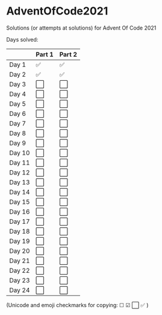 # AdventOfCode2021
Solutions (or attempts at solutions) for Advent Of Code 2021


Days solved:

|      |Part 1|Part 2|
|------|-|-|
|Day  1|:white_check_mark:|:white_check_mark:|
|Day  2|:white_check_mark:|:white_check_mark:|
|Day  3|:white_large_square:|:white_large_square:|
|Day  4|:white_large_square:|:white_large_square:|
|Day  5|:white_large_square:|:white_large_square:|
|Day  6|:white_large_square:|:white_large_square:|
|Day  7|:white_large_square:|:white_large_square:|
|Day  8|:white_large_square:|:white_large_square:|
|Day  9|:white_large_square:|:white_large_square:|
|Day 10|:white_large_square:|:white_large_square:|
|Day 11|:white_large_square:|:white_large_square:|
|Day 12|:white_large_square:|:white_large_square:|
|Day 13|:white_large_square:|:white_large_square:|
|Day 14|:white_large_square:|:white_large_square:|
|Day 15|:white_large_square:|:white_large_square:|
|Day 16|:white_large_square:|:white_large_square:|
|Day 17|:white_large_square:|:white_large_square:|
|Day 18|:white_large_square:|:white_large_square:|
|Day 19|:white_large_square:|:white_large_square:|
|Day 20|:white_large_square:|:white_large_square:|
|Day 21|:white_large_square:|:white_large_square:|
|Day 22|:white_large_square:|:white_large_square:|
|Day 23|:white_large_square:|:white_large_square:|
|Day 24|:white_large_square:|:white_large_square:|


(Unicode and emoji checkmarks for copying: &#9744; &#9745; :white_large_square: :white_check_mark: )